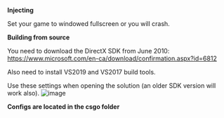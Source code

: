 **Injecting**

Set your game to windowed fullscreen or you will crash.

**Building from source**

You need to download the DirectX SDK from June 2010: https://www.microsoft.com/en-ca/download/confirmation.aspx?id=6812

Also need to install VS2019 and VS2017 build tools.

Use these settings when opening the solution (an older SDK version will work also).
![image](https://user-images.githubusercontent.com/45910586/196135348-893f8494-66df-4467-ad1b-127a2fa042cd.png)

**Configs are located in the csgo folder**
